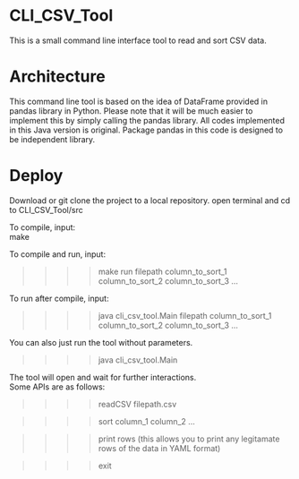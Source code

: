 # CLI_CSV_Tool
This is a small command line interface tool to read and sort CSV data.

# Architecture
This command line tool is based on the idea of DataFrame provided in pandas library in Python.
Please note that it will be much easier to implement this by simply calling the pandas library.
All codes implemented in this Java version is original.
Package pandas in this code is designed to be independent library.

# Deploy
Download or git clone the project to a local repository.
open terminal and cd to CLI_CSV_Tool/src

To compile, input:<br/>
  make
  
To compile and run, input: <br/>
>>>>make run filepath column_to_sort_1 column_to_sort_2 column_to_sort_3 ...
  
To run after compile, input:<br/>
>>>>java cli_csv_tool.Main filepath column_to_sort_1 column_to_sort_2 column_to_sort_3 ...

You can also just run the tool without parameters.<br/>
>>>>java cli_csv_tool.Main
  
The tool will open and wait for further interactions.<br/>
Some APIs are as follows:

>>>>readCSV filepath.csv
  
>>>>sort column_1 column_2 ...
  
>>>>print rows (this allows you to print any legitamate rows of the data in YAML format)
  
>>>>exit
